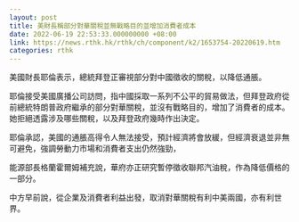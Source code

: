 ```yaml
---
layout: post
title: 美財長稱部分對華關稅並無戰略目的並增加消費者成本
date: 2022-06-19 22:53:33.000000000 +08:00
link: https://news.rthk.hk/rthk/ch/component/k2/1653754-20220619.htm
categories: rthk
---
```


美國財長耶倫表示，總統拜登正審視部分對中國徵收的關稅，以降低通脹。

耶倫接受美國廣播公司訪問，指中國採取一系列不公平的貿易做法，但拜登政府從前總統特朗普政府繼承的部分對華關稅，並沒有戰略目的，增加了消費者的成本。她拒絕透露涉及哪些關稅，以及拜登政府幾時作出決定。

耶倫承認，美國的通脹高得令人無法接受，預計經濟將會放緩，但經濟衰退並非無可避免，強調勞動力市場和消費者支出仍然強勁，

能源部長格蘭霍爾姆補充說，華府亦正研究暫停徵收聯邦汽油稅，作為降低價格的一部分。

中方早前說，從企業及消費者利益出發，取消對華關稅有利中美兩國，亦有利世界。
